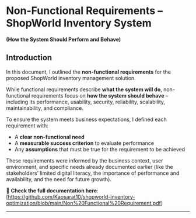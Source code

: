 # Non-Functional Requirements – ShopWorld Inventory System  
**(How the System Should Perform and Behave)**

## Introduction

In this document, I outlined the **non-functional requirements** for the proposed ShopWorld inventory management solution.

While functional requirements describe **what the system will do**, non-functional requirements focus on **how the system should behave** – including its performance, usability, security, reliability, scalability, maintainability, and compliance.

To ensure the system meets business expectations, I defined each requirement with:
- A **clear non-functional need**
- A **measurable success criterion** to evaluate performance
- Any **assumptions** that must be true for the requirement to be achieved

These requirements were informed by the business context, user environment, and specific needs already documented earlier (like the stakeholders’ limited digital literacy, the importance of performance and availability, and the need for future growth).

📄 **Check the full documentation here**:  
[https://github.com/Kaosarat10/shopworld-inventory-optimization/blob/main/Non%20Functional%20Requirement.pdf)

---
